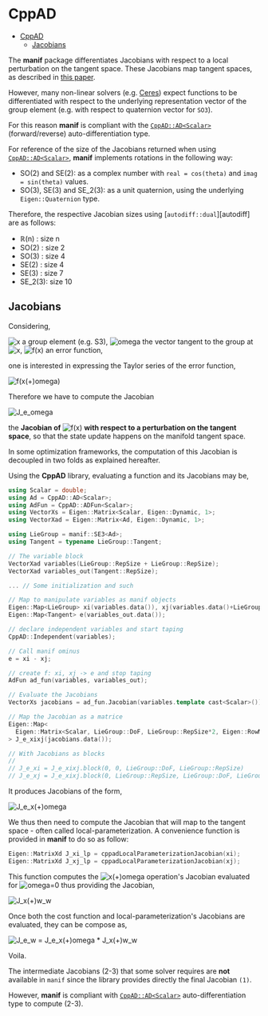 # CppAD

- [CppAD](#cppad)
  - [Jacobians](#jacobians)

The **manif** package differentiates Jacobians with respect to a
local perturbation on the tangent space.
These Jacobians map tangent spaces, as described in [this paper][jsola18].

However, many non-linear solvers
(e.g. [Ceres][ceres]) expect functions to be differentiated with respect to the
underlying representation vector of the group element
(e.g. with respect to quaternion vector for `SO3`).

For this reason **manif** is compliant with the
[`CppAD::AD<Scalar>`][cppad] (forward/reverse) auto-differentiation type.

For reference of the size of the Jacobians returned when using [`CppAD::AD<Scalar>`][cppad],
**manif** implements rotations in the following way:

- SO(2) and SE(2): as a complex number with `real = cos(theta)` and `imag = sin(theta)` values.
- SO(3), SE(3) and SE_2(3): as a unit quaternion, using the underlying `Eigen::Quaternion` type.

Therefore, the respective Jacobian sizes using [`autodiff::dual`][autodiff] are as follows:

- ℝ(n) : size n
- SO(2) : size 2
- SO(3) : size 4
- SE(2) : size 4
- SE(3) : size 7
- SE_2(3): size 10

## Jacobians

Considering,

![x][latex2] a group element (e.g. S3),
![omega][latex3] the vector tangent to the group at ![x][latex4],
![f(x)][latex5] an error function,

one is interested in expressing the Taylor series of the error function,

![f(x(+)omega)][latex6]

Therefore we have to compute the Jacobian

![J_e_omega][latex7]

the **Jacobian of** ![f(x)][latex8] **with respect to a perturbation on the tangent space**,
so that the state update happens on the manifold tangent space.

In some optimization frameworks, the computation of this Jacobian is decoupled
in two folds as explained hereafter.

Using the **CppAD** library,
evaluating a function and its Jacobians may be,

```cpp
using Scalar = double;
using Ad = CppAD::AD<Scalar>;
using AdFun = CppAD::ADFun<Scalar>;
using VectorXs = Eigen::Matrix<Scalar, Eigen::Dynamic, 1>;
using VectorXad = Eigen::Matrix<Ad, Eigen::Dynamic, 1>;

using LieGroup = manif::SE3<Ad>;
using Tangent = typename LieGroup::Tangent;

// The variable block
VectorXad variables(LieGroup::RepSize + LieGroup::RepSize);
VectorXad variables_out(Tangent::RepSize);

... // Some initialization and such

// Map to manipulate variables as manif objects
Eigen::Map<LieGroup> xi(variables.data()), xj(variables.data()+LieGroup::RepSize);
Eigen::Map<Tangent> e(variables_out.data());

// declare independent variables and start taping
CppAD::Independent(variables);

// Call manif ominus
e = xi - xj;

// create f: xi, xj -> e and stop taping
AdFun ad_fun(variables, variables_out);

// Evaluate the Jacobians
VectorXs jacobians = ad_fun.Jacobian(variables.template cast<Scalar>());

// Map the Jacobian as a matrice
Eigen::Map<
  Eigen::Matrix<Scalar, LieGroup::DoF, LieGroup::RepSize*2, Eigen::RowMajor>
> J_e_xixj(jacobians.data());

// With Jacobians as blocks
//
// J_e_xi = J_e_xixj.block(0, 0, LieGroup::DoF, LieGroup::RepSize)
// J_e_xj = J_e_xixj.block(0, LieGroup::RepSize, LieGroup::DoF, LieGroup::RepSize)
```

It produces Jacobians of the form,

![J_e_x(+)omega][latex10]

We thus then need to compute the Jacobian that will map to the tangent space -
often called local-parameterization.
A convenience function is provided in **manif** to do so as follow:

```cpp
Eigen::MatrixXd J_xi_lp = cppadLocalParameterizationJacobian(xi);
Eigen::MatrixXd J_xj_lp = cppadLocalParameterizationJacobian(xj);
```

This function computes the ![x(+)omega][latex11] operation's
Jacobian evaluated for ![omega=0][latex13] thus providing the Jacobian,

![J_x(+)w_w][latex14]

Once both the cost function and local-parameterization's Jacobians are evaluated,
they can be compose as,

![J_e_w = J_e_x(+)omega * J_x(+)w_w][latex15]

Voila.

The intermediate Jacobians (2-3) that some solver requires are **not** available in `manif`
since the library provides directly the final Jacobian `(1)`.

However, **manif** is compliant with [`CppAD::AD<Scalar>`][cppad]
auto-differentiation type to compute (2-3).

[//]: # (URLs)

[jsola18]: http://arxiv.org/abs/1812.01537

[ceres]: http://ceres-solver.org/
[ceres-costfunction]: http://ceres-solver.org/nnls_modeling.html#costfunction
[ceres-localparam]: http://ceres-solver.org/nnls_modeling.html#localparameterization
[ceres-jet]: http://ceres-solver.org/automatic_derivatives.html#dual-numbers-jets
[cppad]: https://coin-or.github.io/CppAD/doc/cppad.htm

[latex1]: https://latex.codecogs.com/svg.latex?SO^3
[latex2]: https://latex.codecogs.com/svg.latex?\bf&amp;space;x
[latex3]: https://latex.codecogs.com/svg.latex?\omega
[latex4]: https://latex.codecogs.com/svg.latex?\bf&amp;space;x
[latex5]: https://latex.codecogs.com/svg.latex?{\bf&amp;space;e}=f({\bf&amp;space;x})
[latex6]: https://latex.codecogs.com/svg.latex?f({\bf&amp;space;x\oplus\omega})\approx{\bf&amp;space;e}+{\bf&amp;space;J}_{\omega}^{e}~\omega&amp;space;.
[latex7]: https://latex.codecogs.com/svg.latex?{\bf&amp;space;J}_{\omega}^{e}=\frac{\delta{\bf&amp;space;e}}{\delta{\bf&amp;space;x}}=\frac{\delta&amp;space;f({\bf&amp;space;x})}{\delta{\bf&amp;space;x}}=\lim_{\omega\to0}\frac{f({\bf&amp;space;x}\oplus\omega)\ominus&amp;space;f({\bf&amp;space;x})}{\omega},&amp;space;(1)
[latex8]: https://latex.codecogs.com/svg.latex?f({\bf&amp;space;x})
[latex9]: https://latex.codecogs.com/svg.latex?{\bf&amp;space;e}=f({\bf&amp;space;x})
[latex10]: https://latex.codecogs.com/svg.latex?{\bf&amp;space;J}_{{\bf&amp;space;x}\oplus\omega}^{e}=\frac{\delta{\bf&amp;space;e}}{\delta({\bf&amp;space;x}\oplus\omega)}=\lim_{\mathbf&amp;space;h\to0}\frac{&amp;space;f({\bf&amp;space;x}+\mathbf&amp;space;h)-f({\bf&amp;space;x})}{\mathbf&amp;space;h}.&amp;space;(2)
[latex11]: https://latex.codecogs.com/svg.latex?{\bf&amp;space;x}\oplus\mathbf\omega
[latex12]: https://latex.codecogs.com/svg.latex?\mathbf\omega
[latex13]: https://latex.codecogs.com/svg.latex?\omega=0
[latex14]: https://latex.codecogs.com/svg.latex?{\bf&amp;space;J}_{\omega}^{{\bf&amp;space;x}\oplus\omega}=\frac{\delta({\bf&amp;space;x}\oplus\omega)}{\delta\omega}=\lim_{\delta\omega\to0}\frac{{\bf&amp;space;x}\oplus(\omega+\delta\omega)-{\bf&amp;space;x}\oplus\mathbf\omega}{\delta\omega}=\lim_{\delta\omega\to0}\frac{{\bf&amp;space;x}\oplus\delta\omega-{\bf&amp;space;x}}{\delta\omega}.&amp;space;(3)
[latex15]: https://latex.codecogs.com/svg.latex?{\bf&amp;space;J}_{\omega}^{e}={\bf&amp;space;J}_{{\bf&amp;space;x}\oplus\omega}^{e}\times{\bf&amp;space;J}_{\omega}^{{\bf&amp;space;x}\oplus\omega}.&amp;space;(4)
[latex16]: https://latex.codecogs.com/svg.latex?{\bf&amp;space;x}\oplus\mathbf\omega
